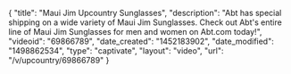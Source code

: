 {
    "title": "Maui Jim Upcountry Sunglasses",
    "description": "Abt has special shipping on a wide variety of Maui Jim Sunglasses. Check out Abt's entire line of Maui Jim Sunglasses for men and women on Abt.com today!",
    "videoid": "69866789",
    "date_created": "1452183902",
    "date_modified": "1498862534",
    "type": "captivate",
    "layout": "video",
    "url": "\/v\/upcountry\/69866789"
}